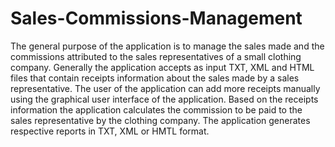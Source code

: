 # Sales-Commissions-Management

The general purpose of the application is to manage the sales made and the commissions attributed to the sales representatives of a small clothing company. Generally the application accepts as input TXT, XML and HTML files that contain receipts information about the sales made by a sales representative. The user of the application can add more receipts manually using the graphical user interface of the application. Based on the receipts information the application calculates the commission to be paid to the 
sales representative by the clothing company. The application generates respective reports in TXT, XML or HMTL format.
